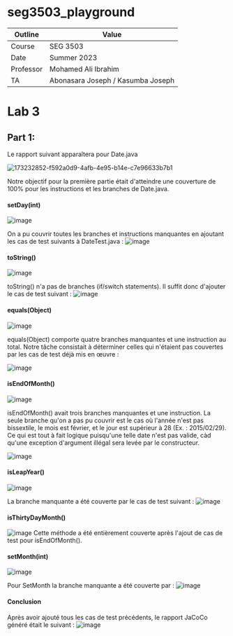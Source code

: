 # seg3503_playground
| Outline | Value |
| --- | --- |
| Course | SEG 3503 |
| Date | Summer 2023 |
| Professor | Mohamed Ali Ibrahim |
| TA | Abonasara Joseph / Kasumba Joseph | 

# Lab 3
## Part 1:

Le rapport suivant apparaîtera pour Date.java

![173232852-f592a0d9-4afb-4e95-b14e-c7e96633b7b1](https://github.com/Daizon99/Lab3/assets/114030630/6a043e54-9e94-4211-ab90-222afe2fc641)

Notre objectif pour la première partie était d'atteindre une couverture de 100% pour les instructions et les branches de Date.java.

#### setDay(int)
![image](https://github.com/Daizon99/Lab3/assets/114030630/e7d6eaba-6fa7-4e4c-91a8-12b1ab25f0d9)

On a pu couvrir toutes les branches et instructions manquantes en ajoutant les cas de test suivants à DateTest.java :
![image](https://github.com/Daizon99/Lab3/assets/114030630/71bd1e96-12d0-4186-bfca-721f428afa0a)

#### toString()
![image](https://github.com/Daizon99/Lab3/assets/114030630/853ecac2-5d44-4d10-b467-7c1b40e83af4)

toString() n'a pas de branches (if/switch statements). Il suffit donc d'ajouter le cas de test suivant :
![image](https://github.com/Daizon99/Lab3/assets/114030630/6ba5cd43-910d-4033-9ec5-5370b8f5c4cd)

#### equals(Object)
![image](https://github.com/Daizon99/Lab3/assets/114030630/992436fd-176d-402e-8590-acc007c26e25)

equals(Object) comporte quatre branches manquantes et une instruction au total. Notre tâche consistait à déterminer celles qui n'étaient pas couvertes par les cas de test déjà mis en œuvre :

![image](https://github.com/Daizon99/Lab3/assets/114030630/5e951a10-f5b2-4f43-b12a-436be0746e98)

#### isEndOfMonth()

![image](https://github.com/Daizon99/Lab3/assets/114030630/f4c367e4-3f93-44aa-98f3-61a4d5dd08ef)

isEndOfMonth() avait trois branches manquantes et une instruction. La seule branche qu'on a  pas pu couvrir est le cas où l'année n'est pas bissextile, le mois est février, et le jour est supérieur à 28 (Ex. : 2015/02/29). Ce qui est tout à fait logique puisqu'une telle date n'est pas valide, càd qu'une exception d'argument illégal sera levée par le constructeur.

![image](https://github.com/Daizon99/Lab3/assets/114030630/f5641bb4-e145-495c-8d03-07391e5195ad)

#### isLeapYear()
![image](https://github.com/Daizon99/Lab3/assets/114030630/f889ba93-94f1-4b4f-8fdd-ca56b217043b)

La branche manquante a été couverte par le cas de test suivant :
![image](https://github.com/Daizon99/Lab3/assets/114030630/106cf77b-64fc-4eec-8c0f-5ab5d3b15b54)

#### isThirtyDayMonth()
![image](https://github.com/Daizon99/Lab3/assets/114030630/6087af56-80a9-4abc-a9d4-65d2e924bd64)
Cette méthode a été entièrement couverte après l'ajout de cas de test pour isEndOfMonth().

#### setMonth(int)
![image](https://github.com/Daizon99/Lab3/assets/114030630/1ee5ec67-cf95-4329-95cc-3b6263b2338e)

Pour SetMonth la branche manquante a été couverte par :
![image](https://github.com/Daizon99/Lab3/assets/114030630/0d9804fa-f90d-4a97-a5f2-f0de4d4e5f8d)

#### Conclusion
Après avoir ajouté tous les cas de test précédents, le rapport JaCoCo généré était le suivant :
![image](https://github.com/Daizon99/Lab3/assets/114030630/8479b87f-ad7f-4fa5-b201-6e97411f8d40)





